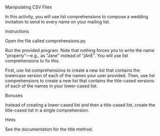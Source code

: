 Manipulating CSV Files

In this activity, you will use list comprehensions to compose a wedding invitation to send to every name on your mailing list.


Instructions


Open the file called comprehensions.py.

Run the provided program. Note that nothing forces you to write the name "properly"—e.g., as "Jane" instead of "jAnE". You will use list comprehensions to fix this.


First, use list comprehensions to create a new list that contains the lowercase version of each of the names your user provided.
Then, use list comprehensions to create a new list that contains the title-cased versions of each of the names in your lower-cased list.





Bonuses


Instead of creating a lower-cased list and then a title-cased list, create the title-cased list in a single comprehension.



Hints


See the documentation for the title method.

